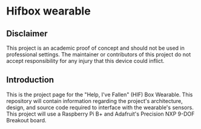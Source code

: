 # Hifbox wearable

## Disclaimer
This project is an academic proof of concept and should not be used in professional settings. The maintainer or contributors of this project do not accept responsibility for any injury that this device could inflict.

## Introduction
This is the project page for the "Help, I've Fallen" (HIF) Box Wearable. This repository will contain information regarding the project's architecture, design, and source code required to interface with the wearable's sensors. This project will use a Raspberry Pi B+ and Adafruit's Precision NXP 9-DOF Breakout board.

